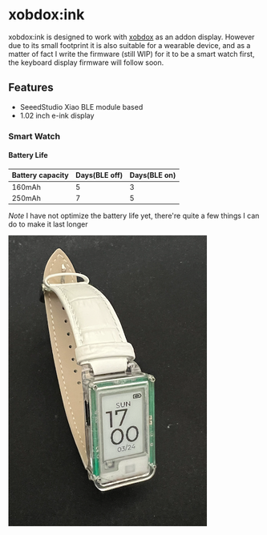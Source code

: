 # xobdox:ink
xobdox:ink is designed to work with [xobdox](https://github.com/xqinx/xobdox) as
an addon display. However due to its small footprint it is also suitable for a
wearable device, and as a matter of fact I write the firmware (still WIP) for it
to be a smart watch first, the keyboard display firmware will follow soon.

## Features
* SeeedStudio Xiao BLE module based
* 1.02 inch e-ink display

### Smart Watch
#### Battery Life
|Battery capacity | Days(BLE off) | Days(BLE on) |
|-----------------|---------------|--------------|
|160mAh           |   5  |   3   |
|250mAh           |   7  |   5   |

*Note* I have not optimize the battery life yet, there're quite a few things I
can do to make it last longer

![watch](images/watch.png "watch")
